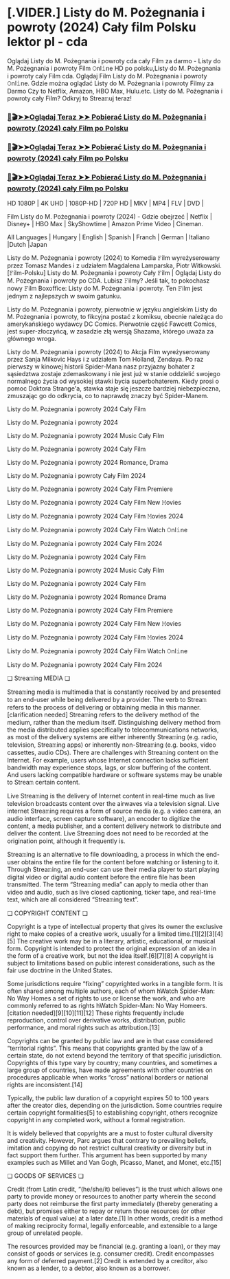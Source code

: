 # [.VIDER.] Listy do M. Pożegnania i powroty (2024) Cały film Polsku lektor pl - cda

Oglądaj Listy do M. Pożegnania i powroty cda cały Film za darmo - Listy do M. Pożegnania i powroty Film 𝙾nl𝚒ne HD po polsku,Listy do M. Pożegnania i powroty caly Film cda. Oglądaj Film Listy do M. Pożegnania i powroty 𝙾nl𝚒ne. Gdzie można oglądać Listy do M. Pożegnania i powroty Filmy za Darmo Czy to Netflix, Amazon, HBO Max, Hulu.etc. Listy do M. Pożegnania i powroty cały Film? Odkryj to Strea𝚖uj teraz!

### [📀🎬➤➤Oglądaj Teraz ➤➤ Pobierać Listy do M. Pożegnania i powroty (2024) cały Film po Polsku](http://r-movies.com/pl/movie/1254793/listy-do-m-poegnania-i-powroty-gitcodepl)

### [📀🎬➤➤Oglądaj Teraz ➤➤ Pobierać Listy do M. Pożegnania i powroty (2024) cały Film po Polsku](http://r-movies.com/pl/movie/1254793/listy-do-m-poegnania-i-powroty-gitcodepl)

### [📀🎬➤➤Oglądaj Teraz ➤➤ Pobierać Listy do M. Pożegnania i powroty (2024) cały Film po Polsku](http://r-movies.com/pl/movie/1254793/listy-do-m-poegnania-i-powroty-gitcodepl)

HD 1080P | 4K UHD | 1080P-HD | 720P HD | MKV | MP4 | FLV | DVD |

Film Listy do M. Pożegnania i powroty (2024) - Gdzie obejrzeć | Netflix | Disney+ | HBO Max | SkyShowtime | Amazon Prime Video | Cineman.

All Languages | Hungary | English | Spanish | Franch | German | Italiano |Dutch |Japan

Listy do M. Pożegnania i powroty (2024) to Komedia 𝙵ilm wyreżyserowany przez Tomasz Mandes i z udziałem Magdalena Lamparska, Piotr Witkowski. [𝙵ilm-Polsku] Listy do M. Pożegnania i powroty Cały 𝙵ilm | Oglądaj Listy do M. Pożegnania i powroty  po CDA. Lubisz 𝙵ilmy? Jeśli tak, to pokochasz nowy 𝙵ilm Boxoffice: Listy do M. Pożegnania i powroty. Ten 𝙵ilm jest jednym z najlepszych w swoim gatunku.

Listy do M. Pożegnania i powroty, pierwotnie w języku angielskim Listy do M. Pożegnania i powroty, to fikcyjna postać z komiksu, obecnie należąca do amerykańskiego wydawcy DC Comics. Pierwotnie część Fawcett Comics, jest super-złoczyńcą, w zasadzie złą wersją Shazama, którego uważa za głównego wroga.

Listy do M. Pożegnania i powroty (2024) to Akcja Film wyreżyserowany przez Sanja Milkovic Hays i z udziałem Tom Holland, Zendaya. Po raz pierwszy w kinowej historii Spider-Mana nasz przyjazny bohater z sąsiedztwa zostaje zdemaskowany i nie jest już w stanie oddzielić swojego normalnego życia od wysokiej stawki bycia superbohaterem. Kiedy prosi o pomoc Doktora Strange'a, stawka staje się jeszcze bardziej niebezpieczna, zmuszając go do odkrycia, co to naprawdę znaczy być Spider-Manem.

Listy do M. Pożegnania i powroty 2024 Cały Film

Listy do M. Pożegnania i powroty 2024

Listy do M. Pożegnania i powroty 2024 Music Cały Film

Listy do M. Pożegnania i powroty 2024 Cały Film

Listy do M. Pożegnania i powroty 2024 Romance, Drama

Listy do M. Pożegnania i powroty Cały Film 2024

Listy do M. Pożegnania i powroty 2024 Cały Film Premiere

Listy do M. Pożegnania i powroty 2024 Cały Film New 𝙼ovies

Listy do M. Pożegnania i powroty 2024 Cały Film 𝙼ovies 2024

Listy do M. Pożegnania i powroty 2024 Cały Film Watch 𝙾nl𝚒ne

Listy do M. Pożegnania i powroty 2024 Cały Film 2024

Listy do M. Pożegnania i powroty 2024 Cały Film

Listy do M. Pożegnania i powroty 2024 Music Cały Film

Listy do M. Pożegnania i powroty 2024 Cały Film

Listy do M. Pożegnania i powroty 2024 Romance Drama

Listy do M. Pożegnania i powroty 2024 Cały Film Premiere

Listy do M. Pożegnania i powroty 2024 Cały Film New 𝙼ovies

Listy do M. Pożegnania i powroty 2024 Cały Film 𝙼ovies 2024

Listy do M. Pożegnania i powroty 2024 Cały Film Watch 𝙾nl𝚒ne

Listy do M. Pożegnania i powroty 2024 Cały Film 2024

❏ Strea𝚖ing MEDIA ❏

Strea𝚖ing media is multimedia that is constantly received by and presented to an end-user while being delivered by a provider. The verb to Strea𝚖 refers to the process of delivering or obtaining media in this manner.[clarification needed] Strea𝚖ing refers to the delivery method of the medium, rather than the medium itself. Distinguishing delivery method from the media distributed applies specifically to telecommunications networks, as most of the delivery systems are either inherently Strea𝚖ing (e.g. radio, television, Strea𝚖ing apps) or inherently non-Strea𝚖ing (e.g. books, video cassettes, audio CDs). There are challenges with Strea𝚖ing content on the Internet. For example, users whose Internet connection lacks sufficient bandwidth may experience stops, lags, or slow buffering of the content. And users lacking compatible hardware or software systems may be unable to Strea𝚖 certain content.

Live Strea𝚖ing is the delivery of Internet content in real-time much as live television broadcasts content over the airwaves via a television signal. Live internet Strea𝚖ing requires a form of source media (e.g. a video camera, an audio interface, screen capture software), an encoder to digitize the content, a media publisher, and a content delivery network to distribute and deliver the content. Live Strea𝚖ing does not need to be recorded at the origination point, although it frequently is.

Strea𝚖ing is an alternative to file downloading, a process in which the end-user obtains the entire file for the content before watching or listening to it. Through Strea𝚖ing, an end-user can use their media player to start playing digital video or digital audio content before the entire file has been transmitted. The term “Strea𝚖ing media” can apply to media other than video and audio, such as live closed captioning, ticker tape, and real-time text, which are all considered “Strea𝚖ing text”.

❏ COPYRIGHT CONTENT ❏

Copyright is a type of intellectual property that gives its owner the exclusive right to make copies of a creative work, usually for a limited time.[1][2][3][4][5] The creative work may be in a literary, artistic, educational, or musical form. Copyright is intended to protect the original expression of an idea in the form of a creative work, but not the idea itself.[6][7][8] A copyright is subject to limitations based on public interest considerations, such as the fair use doctrine in the United States.

Some jurisdictions require “fixing” copyrighted works in a tangible form. It is often shared among multiple authors, each of whom hWatch Spider-Man: No Way Homes a set of rights to use or license the work, and who are commonly referred to as rights hWatch Spider-Man: No Way Homeers.[citation needed][9][10][11][12] These rights frequently include reproduction, control over derivative works, distribution, public performance, and moral rights such as attribution.[13]

Copyrights can be granted by public law and are in that case considered “territorial rights”. This means that copyrights granted by the law of a certain state, do not extend beyond the territory of that specific jurisdiction. Copyrights of this type vary by country; many countries, and sometimes a large group of countries, have made agreements with other countries on procedures applicable when works “cross” national borders or national rights are inconsistent.[14]

Typically, the public law duration of a copyright expires 50 to 100 years after the creator dies, depending on the jurisdiction. Some countries require certain copyright formalities[5] to establishing copyright, others recognize copyright in any completed work, without a formal registration.

It is widely believed that copyrights are a must to foster cultural diversity and creativity. However, Parc argues that contrary to prevailing beliefs, imitation and copying do not restrict cultural creativity or diversity but in fact support them further. This argument has been supported by many examples such as Millet and Van Gogh, Picasso, Manet, and Monet, etc.[15]

❏ GOODS OF SERVICES ❏

Credit (from Latin credit, “(he/she/it) believes”) is the trust which allows one party to provide money or resources to another party wherein the second party does not reimburse the first party immediately (thereby generating a debt), but promises either to repay or return those resources (or other materials of equal value) at a later date.[1] In other words, credit is a method of making reciprocity formal, legally enforceable, and extensible to a large group of unrelated people.

The resources provided may be financial (e.g. granting a loan), or they may consist of goods or services (e.g. consumer credit). Credit encompasses any form of deferred payment.[2] Credit is extended by a creditor, also known as a lender, to a debtor, also known as a borrower.
